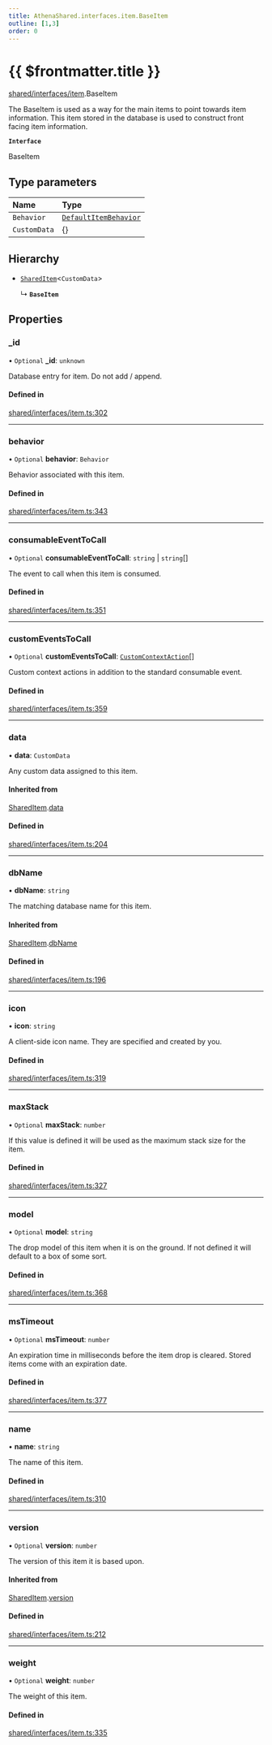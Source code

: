 ```yaml
---
title: AthenaShared.interfaces.item.BaseItem
outline: [1,3]
order: 0
---
```


# {{ $frontmatter.title }}


[shared/interfaces/item](../modules/shared_interfaces_item.md).BaseItem

The BaseItem is used as a way for the main items to point towards item information.
This item stored in the database is used to construct front facing item information.

**`Interface`**

BaseItem

## Type parameters

| Name | Type |
| :------ | :------ |
| `Behavior` | [`DefaultItemBehavior`](shared_interfaces_item_DefaultItemBehavior.md) |
| `CustomData` | {} |

## Hierarchy

- [`SharedItem`](shared_interfaces_item_SharedItem.md)<`CustomData`\>

  ↳ **`BaseItem`**

## Properties

### \_id

• `Optional` **\_id**: `unknown`

Database entry for item. Do not add / append.

#### Defined in

[shared/interfaces/item.ts:302](https://github.com/Stuyk/altv-athena/blob/85b158f/src/core/shared/interfaces/item.ts#L302)

___

### behavior

• `Optional` **behavior**: `Behavior`

Behavior associated with this item.

#### Defined in

[shared/interfaces/item.ts:343](https://github.com/Stuyk/altv-athena/blob/85b158f/src/core/shared/interfaces/item.ts#L343)

___

### consumableEventToCall

• `Optional` **consumableEventToCall**: `string` \| `string`[]

The event to call when this item is consumed.

#### Defined in

[shared/interfaces/item.ts:351](https://github.com/Stuyk/altv-athena/blob/85b158f/src/core/shared/interfaces/item.ts#L351)

___

### customEventsToCall

• `Optional` **customEventsToCall**: [`CustomContextAction`](shared_interfaces_item_CustomContextAction.md)[]

Custom context actions in addition to the standard consumable event.

#### Defined in

[shared/interfaces/item.ts:359](https://github.com/Stuyk/altv-athena/blob/85b158f/src/core/shared/interfaces/item.ts#L359)

___

### data

• **data**: `CustomData`

Any custom data assigned to this item.

#### Inherited from

[SharedItem](shared_interfaces_item_SharedItem.md).[data](shared_interfaces_item_SharedItem.md#data)

#### Defined in

[shared/interfaces/item.ts:204](https://github.com/Stuyk/altv-athena/blob/85b158f/src/core/shared/interfaces/item.ts#L204)

___

### dbName

• **dbName**: `string`

The matching database name for this item.

#### Inherited from

[SharedItem](shared_interfaces_item_SharedItem.md).[dbName](shared_interfaces_item_SharedItem.md#dbName)

#### Defined in

[shared/interfaces/item.ts:196](https://github.com/Stuyk/altv-athena/blob/85b158f/src/core/shared/interfaces/item.ts#L196)

___

### icon

• **icon**: `string`

A client-side icon name.
They are specified and created by you.

#### Defined in

[shared/interfaces/item.ts:319](https://github.com/Stuyk/altv-athena/blob/85b158f/src/core/shared/interfaces/item.ts#L319)

___

### maxStack

• `Optional` **maxStack**: `number`

If this value is defined it will be used as the maximum stack size for the item.

#### Defined in

[shared/interfaces/item.ts:327](https://github.com/Stuyk/altv-athena/blob/85b158f/src/core/shared/interfaces/item.ts#L327)

___

### model

• `Optional` **model**: `string`

The drop model of this item when it is on the ground.
If not defined it will default to a box of some sort.

#### Defined in

[shared/interfaces/item.ts:368](https://github.com/Stuyk/altv-athena/blob/85b158f/src/core/shared/interfaces/item.ts#L368)

___

### msTimeout

• `Optional` **msTimeout**: `number`

An expiration time in milliseconds before the item drop is cleared.
Stored items come with an expiration date.

#### Defined in

[shared/interfaces/item.ts:377](https://github.com/Stuyk/altv-athena/blob/85b158f/src/core/shared/interfaces/item.ts#L377)

___

### name

• **name**: `string`

The name of this item.

#### Defined in

[shared/interfaces/item.ts:310](https://github.com/Stuyk/altv-athena/blob/85b158f/src/core/shared/interfaces/item.ts#L310)

___

### version

• `Optional` **version**: `number`

The version of this item it is based upon.

#### Inherited from

[SharedItem](shared_interfaces_item_SharedItem.md).[version](shared_interfaces_item_SharedItem.md#version)

#### Defined in

[shared/interfaces/item.ts:212](https://github.com/Stuyk/altv-athena/blob/85b158f/src/core/shared/interfaces/item.ts#L212)

___

### weight

• `Optional` **weight**: `number`

The weight of this item.

#### Defined in

[shared/interfaces/item.ts:335](https://github.com/Stuyk/altv-athena/blob/85b158f/src/core/shared/interfaces/item.ts#L335)

